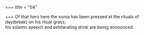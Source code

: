 +++
title = "04"

+++
Of that hero here the soma has been pressed at the rituals of day(break)  on his ritual grass;  
his solemn speech and exhilarating drink are being announced.  